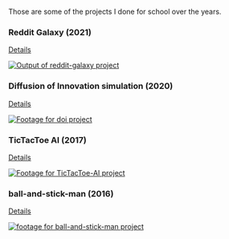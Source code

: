 Those are some of the projects I done for school over the years.

### Reddit Galaxy (2021)
[Details](https://github.com/ufukty/reddit-galaxy)

[![Output of reddit-galaxy project](https://github.com/ufukty/reddit-galaxy/raw/main/images/post-processed-1x-cg.jpg)](https://github.com/ufukty/reddit-galaxy)

### Diffusion of Innovation simulation (2020)
[Details](https://github.com/ufukty/doi)

[![Footage for doi project](https://github.com/ufukty/doi/raw/main/images/scale_free_n_5000_a_098.gif)](https://github.com/ufukty/doi)

### TicTacToe AI (2017)
[Details](https://github.com/ufukty/TicTacToe-AI)

[![Footage for TicTacToe-AI project](https://github.com/ufukty/TicTacToe-AI/raw/master/img/TicTacToe.gif)](https://github.com/ufukty/TicTacToe-AI)

### ball-and-stick-man (2016)
[Details](https://github.com/ufukty/ball-and-stick-man)

[![footage for ball-and-stick-man project](https://github.com/ufukty/ball-and-stick-man/raw/main/img/footage.gif)](https://github.com/ufukty/ball-and-stick-man)
